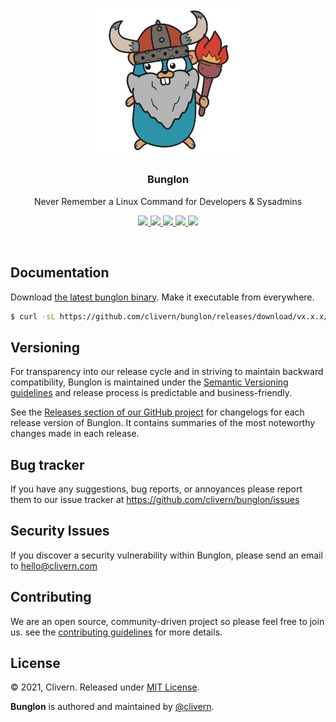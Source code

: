 <p align="center">
    <img src="/assets/logo.png" width="230" />
    <h3 align="center">Bunglon</h3>
    <p align="center">Never Remember a Linux Command for Developers & Sysadmins</p>
    <p align="center">
        <a href="https://github.com/Clivern/Bunglon/actions/workflows/build.yml">
            <img src="https://github.com/Clivern/Bunglon/actions/workflows/build.yml/badge.svg">
        </a>
        <a href="https://github.com/Clivern/Bunglon/actions/workflows/release.yml">
            <img src="https://github.com/Clivern/Bunglon/actions/workflows/release.yml/badge.svg">
        </a>
        <a href="https://github.com/Clivern/Bunglon/releases">
            <img src="https://img.shields.io/badge/Version-0.0.1-red.svg">
        </a>
        <a href="https://goreportcard.com/report/github.com/Clivern/Bunglon">
            <img src="https://goreportcard.com/badge/github.com/Clivern/Bunglon?v=0.0.1">
        </a>
        <a href="https://github.com/Clivern/Bunglon/blob/main/LICENSE">
            <img src="https://img.shields.io/badge/LICENSE-MIT-orange.svg">
        </a>
    </p>
</p>
<br/>


## Documentation

Download [the latest bunglon binary](https://github.com/clivern/bunglon/releases). Make it executable from everywhere.

```bash
$ curl -sL https://github.com/clivern/bunglon/releases/download/vx.x.x/bunglon_x.x.x_OS.tar.gz | tar xz
```


## Versioning

For transparency into our release cycle and in striving to maintain backward compatibility, Bunglon is maintained under the [Semantic Versioning guidelines](https://semver.org/) and release process is predictable and business-friendly.

See the [Releases section of our GitHub project](https://github.com/clivern/bunglon/releases) for changelogs for each release version of Bunglon. It contains summaries of the most noteworthy changes made in each release.


## Bug tracker

If you have any suggestions, bug reports, or annoyances please report them to our issue tracker at https://github.com/clivern/bunglon/issues


## Security Issues

If you discover a security vulnerability within Bunglon, please send an email to [hello@clivern.com](mailto:hello@clivern.com)


## Contributing

We are an open source, community-driven project so please feel free to join us. see the [contributing guidelines](CONTRIBUTING.md) for more details.


## License

© 2021, Clivern. Released under [MIT License](https://opensource.org/licenses/mit-license.php).

**Bunglon** is authored and maintained by [@clivern](http://github.com/clivern).
